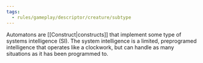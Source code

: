 ```yaml
---
tags:
  - rules/gameplay/descriptor/creature/subtype
---
```

Automatons are [[Construct|constructs]] that implement some type of systems intelligence (SI). The system intelligence is a limited, preprogramed intelligence that operates like a clockwork, but can handle as many situations as it has been programmed to.